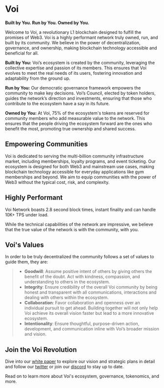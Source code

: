 # Voi
**Built by You. Run by You. Owned by You.**

Welcome to Voi, a revolutionary L1 blockchain designed to fulfill the promises of Web3. Voi is a highly performant network truly owned, run, and built by its community. We believe in the power of decentralization, governance, and ownership, making blockchain technology accessible and beneficial for all.

**Built by You:** Voi’s ecosystem is created by the community, leveraging the collective expertise and passion of its members. This ensures that Voi evolves to meet the real needs of its users, fostering innovation and adaptability from the ground up.

**Run by You:** Our democratic governance framework empowers the community to make key decisions. Voi’s Council, elected by token holders, guides the network’s direction and investments, ensuring that those who contribute to the ecosystem have a say in its future.

**Owned by You:** At Voi, 75% of the ecosystem's tokens are reserved for community members who add measurable value to the network. This ensures that the people driving the ecosystem forward are the ones who benefit the most, promoting true ownership and shared success.

## Empowering Communities
Voi is dedicated to serving the multi-billion community infrastructure market, including memberships, loyalty programs, and event ticketing. Our ecosystem is designed for both Web3 and mainstream use cases, making blockchain technology accessible for everyday applications like gym memberships and beyond. We aim to equip communities with the power of Web3 without the typical cost, risk, and complexity.

## Highly Performant
Voi Network boasts 2.8 second block times, instant finality and can handle 10K+ TPS under load. 

While the technical capabilities of the network are impressive, we believe that the true value of the network is with the community, with you.

## Voi's Values
In order to be truly decentralized the community follows a set of values to guide them, they are:

> - **Goodwill**: Assume positive intent of others by giving others the benefit of the doubt. Act with kindness, compassion, and understanding to others in the ecosystem.
> - **Integrity**: Ensure credibility of the overall Voi community by being honest and transparent with all communications, interactions and dealing with others within the ecosystem.
> - **Collaboration**: Favor collaboration and openness over an individual pursuit to get ahead. Building together will not only help Voi achieve its overall vision faster but lead to a more innovative ecosystem.
> - **Intentionality**: Ensure thoughtful, purpose-driven action, development, and communication inline with Voi’s broader mission and vision.

## Join the Voi Revolution
Dive into our [white paper](https://drive.google.com/file/d/1gpZDpeoC3FAt-SAVS0B5Hq7bDdgnpE7R/view?usp=drive_link) to explore our vision and strategic plans in detail and follow our [twitter](https://x.com/Voi_Net) or join our [discord](https://discord.gg/voi-network) to stay up to date.

Read on to learn more about Voi's ecosystem, governance, tokenomics, and more.

